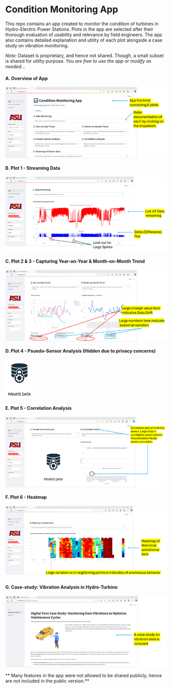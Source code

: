 # Condition Monitoring App

This repo contains an app created to monitor the condition of turbines in Hydro-Electric Power Stations. 
Plots in the app are selected after their thorough evaluation of usability and relevance by field engineers.
The app also contains detailed explanation and utility of each plot alongside a case study on vibration monitoring.

*Note:* Dataset is proprietary, and hence not shared. Though, a small subset is shared for utility purpose. 
*You are free to use the app or modify as needed...*


#### A. Overview of App

<img src="https://github.com/mgupta70/Predictive-Maintenance-Data-Analytics-App/blob/main/media/micro/app_overview.png" >

#### B. Plot 1 -  Streaming Data

<img src="https://github.com/mgupta70/Predictive-Maintenance-Data-Analytics-App/blob/main/media/micro/plot_1.png" >

#### C. Plot 2 & 3 -  Capturing Year-on-Year & Month-on-Month Trend

<img src="https://github.com/mgupta70/Predictive-Maintenance-Data-Analytics-App/blob/main/media/micro/plot_2_3.png" >

#### D. Plot 4 -  Psuedo-Sensor Analysis (Hidden due to privacy concerns)

<img src="https://github.com/mgupta70/Predictive-Maintenance-Data-Analytics-App/blob/main/media/micro/lock.png" >

#### E. Plot 5 -  Correlation Analysis 

<img src="https://github.com/mgupta70/Predictive-Maintenance-Data-Analytics-App/blob/main/media/micro/plot_5.png" >

#### F. Plot 6 -  Heatmap  

<img src="https://github.com/mgupta70/Predictive-Maintenance-Data-Analytics-App/blob/main/media/micro/plot_6.png" >

#### G. Case-study: Vibration Analysis in Hydro-Turbine  

<img src="https://github.com/mgupta70/Predictive-Maintenance-Data-Analytics-App/blob/main/media/micro/vib_analysis.png" >

** Many features in the app were not allowed to be shared publicly, hence are not included in the public version.**

